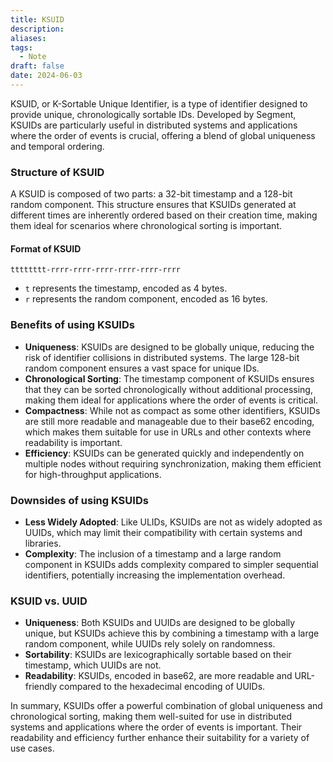 ```yaml
---
title: KSUID
description: 
aliases: 
tags:
  - Note
draft: false
date: 2024-06-03
---
```

KSUID, or K-Sortable Unique Identifier, is a type of identifier designed to provide unique, chronologically sortable IDs. Developed by Segment, KSUIDs are particularly useful in distributed systems and applications where the order of events is crucial, offering a blend of global uniqueness and temporal ordering.

### Structure of KSUID
A KSUID is composed of two parts: a 32-bit timestamp and a 128-bit random component. This structure ensures that KSUIDs generated at different times are inherently ordered based on their creation time, making them ideal for scenarios where chronological sorting is important.

#### Format of KSUID
```
tttttttt-rrrr-rrrr-rrrr-rrrr-rrrr-rrrr
```
- `t` represents the timestamp, encoded as 4 bytes.
- `r` represents the random component, encoded as 16 bytes.

### Benefits of using KSUIDs
- **Uniqueness**: KSUIDs are designed to be globally unique, reducing the risk of identifier collisions in distributed systems. The large 128-bit random component ensures a vast space for unique IDs.
- **Chronological Sorting**: The timestamp component of KSUIDs ensures that they can be sorted chronologically without additional processing, making them ideal for applications where the order of events is critical.
- **Compactness**: While not as compact as some other identifiers, KSUIDs are still more readable and manageable due to their base62 encoding, which makes them suitable for use in URLs and other contexts where readability is important.
- **Efficiency**: KSUIDs can be generated quickly and independently on multiple nodes without requiring synchronization, making them efficient for high-throughput applications.

### Downsides of using KSUIDs
- **Less Widely Adopted**: Like ULIDs, KSUIDs are not as widely adopted as UUIDs, which may limit their compatibility with certain systems and libraries.
- **Complexity**: The inclusion of a timestamp and a large random component in KSUIDs adds complexity compared to simpler sequential identifiers, potentially increasing the implementation overhead.

### KSUID vs. UUID
- **Uniqueness**: Both KSUIDs and UUIDs are designed to be globally unique, but KSUIDs achieve this by combining a timestamp with a large random component, while UUIDs rely solely on randomness.
- **Sortability**: KSUIDs are lexicographically sortable based on their timestamp, which UUIDs are not.
- **Readability**: KSUIDs, encoded in base62, are more readable and URL-friendly compared to the hexadecimal encoding of UUIDs.

In summary, KSUIDs offer a powerful combination of global uniqueness and chronological sorting, making them well-suited for use in distributed systems and applications where the order of events is important. Their readability and efficiency further enhance their suitability for a variety of use cases.